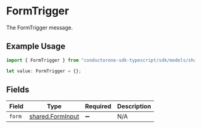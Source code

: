 # FormTrigger

The FormTrigger message.

## Example Usage

```typescript
import { FormTrigger } from "conductorone-sdk-typescript/sdk/models/shared";

let value: FormTrigger = {};
```

## Fields

| Field                                                       | Type                                                        | Required                                                    | Description                                                 |
| ----------------------------------------------------------- | ----------------------------------------------------------- | ----------------------------------------------------------- | ----------------------------------------------------------- |
| `form`                                                      | [shared.FormInput](../../../sdk/models/shared/forminput.md) | :heavy_minus_sign:                                          | N/A                                                         |